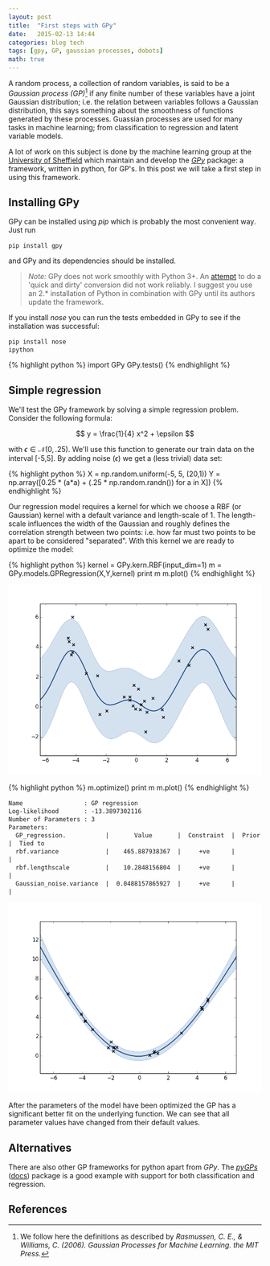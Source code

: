 ```yaml
---
layout: post
title:  "First steps with GPy"
date:   2015-02-13 14:44
categories: blog tech
tags: [gpy, GP, gaussian processes, dobots]
math: true
---
```


A random process, a collection of random variables, is said to be a _Gaussian process (GP)_[^1] if any finite number of these variables have a joint Gaussian distribution; i.e. the relation between variables follows a Gaussian distribution, this says something about the smoothness of functions generated by these processes. Guassian processes are used for many tasks in machine learning; from classification to regression and latent variable models.

A lot of work on this subject is done by the machine learning group at the [University of Sheffield](http://ml.dcs.shef.ac.uk/) which maintain and develop the _[GPy](http://github.com/SheffieldML/GPy)_ package: a framework, written in python, for GP's. In this post we will take a first step in using this framework.

## Installing GPy

GPy can be installed using _pip_ which is probably the most convenient way. Just run

	pip install gpy

and GPy and its dependencies should be installed.

> _Note:_ GPy does not work smoothly with Python 3+. An [attempt](https://github.com/wouterbulten/GPy/tree/python3) to do a 'quick and dirty' conversion did not work reliably. I suggest you use an 2.* installation of Python in combination with GPy until its authors update the framework.

If you install _nose_ you can run the tests embedded in GPy to see if the installation was successful:

	pip install nose
	ipython

{% highlight python %}
import GPy
GPy.tests()
{% endhighlight %}

## Simple regression

We'll test the GPy framework by solving a simple regression problem. Consider the following formula:

$$
y = \frac{1}{4} x^2 + \epsilon
$$

with $\epsilon \in \mathcal{N}(0,.25)$. We'll use this function to generate our train data on the interval [-5,5]. By adding noise ($\epsilon$) we get a (less trivial) data set:

{% highlight python %}
X = np.random.uniform(-5, 5, (20,1))
Y = np.array([0.25 * (a*a) + (.25 * np.random.randn()) for a in X])
{% endhighlight %}

Our regression model requires a kernel for which we choose a RBF (or Gaussian) kernel with a default variance and length-scale of 1. The length-scale influences the width of the Gaussian and roughly defines the correlation strength between two points: i.e. how far must two points to be apart to be considered "separated". With this kernel we are ready to optimize the model:

{% highlight python %}
kernel = GPy.kern.RBF(input_dim=1)
m = GPy.models.GPRegression(X,Y,kernel)
print m
m.plot()
{% endhighlight %}

![Plot of the GP model before optimization. Black x's are training points. The line is the predicted function (posterior mean). The shaded region corresponds to the roughly 95% confidence interval.](/assets/inline_images/introgp_regress_preoptim.png)

{% highlight python %}
m.optimize()
print m
m.plot()
{% endhighlight %}

	Name                 : GP regression
	Log-likelihood       : -13.3897302116
	Number of Parameters : 3
	Parameters:
	  GP_regression.           |       Value       |  Constraint  |  Prior  |  Tied to
	  rbf.variance             |    465.887938367  |     +ve      |         |         
	  rbf.lengthscale          |    10.2848156804  |     +ve      |         |         
	  Gaussian_noise.variance  |  0.0488157865927  |     +ve      |         |         

![Plot of the GP model after optimization.](/assets/inline_images/introgp_regress_optim.png)

After the parameters of the model have been optimized the GP has a significant better fit on the underlying function. We can see that all parameter values have changed from their default values.

## Alternatives

There are also other GP frameworks for python apart from _GPy_. The _[pyGPs](https://github.com/marionmari/pyGPs)_ ([docs](http://www-ai.cs.uni-dortmund.de/weblab/static/api_docs/pyGPs/)) package is a good example with support for both classification and regression.

## References
[^1]: We follow here the definitions as described by _Rasmussen, C. E., & Williams, C. (2006). Gaussian Processes for Machine Learning. the MIT Press._
